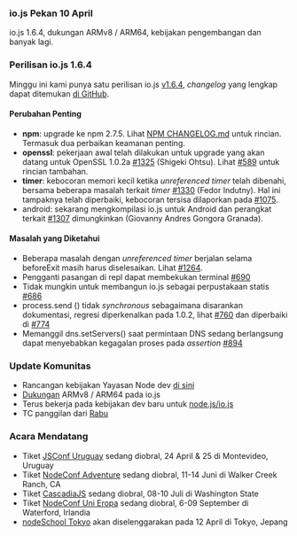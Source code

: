 ### io.js Pekan 10 April
io.js 1.6.4, dukungan ARMv8 / ARM64, kebijakan pengembangan dan banyak lagi.

### Perilisan io.js 1.6.4
Minggu ini kami punya satu perilisan io.js [v1.6.4](https://iojs.org/dist/v1.6.4/), *changelog* yang lengkap dapat ditemukan [di GitHub](https://github.com/iojs/io.js/blob/v1.x/CHANGELOG.md).

#### Perubahan Penting

* **npm**: upgrade ke npm 2.7.5. Lihat [NPM CHANGELOG.md](https://github.com/npm/npm/blob/master/CHANGELOG.md#v275-2015-03-26) untuk rincian. Termasuk dua perbaikan keamanan penting.
* **openssl**: pekerjaan awal telah dilakukan untuk upgrade yang akan datang untuk OpenSSL 1.0.2a [#1325](https://github.com/iojs/io.js/pull/1325) (Shigeki Ohtsu). Lihat [#589](https://github.com/iojs/io.js/issues/589) untuk rincian tambahan.
* **timer**: kebocoran memori kecil ketika *unreferenced timer* telah dibenahi, bersama beberapa masalah terkait *timer* [#1330](https://github.com/iojs/io.js/pull/1330) (Fedor Indutny). Hal ini tampaknya telah diperbaiki, kebocoran tersisa dilaporkan pada [#1075](https://github.com/iojs/io.js/issues/1075).
* android: sekarang mengkompilasi io.js untuk Android dan perangkat terkait [#1307](https://github.com/iojs/io.js/pull/1307) dimungkinkan (Giovanny Andres Gongora Granada).

#### Masalah yang Diketahui

* Beberapa masalah dengan *unreferenced timer* berjalan selama beforeExit masih harus diselesaikan. Lihat [#1264](https://github.com/iojs/io.js/issues/1264).
* Pengganti pasangan di repl dapat membekukan terminal [#690](https://github.com/iojs/io.js/issues/690)
* Tidak mungkin untuk membangun io.js sebagai perpustakaan statis [#686](https://github.com/iojs/io.js/issues/686)
* process.send () tidak *synchronous* sebagaimana disarankan dokumentasi, regresi diperkenalkan pada 1.0.2, lihat [#760](https://github.com/iojs/io.js/issues/760) dan diperbaiki di [#774](https://github.com/iojs/io.js/issues/774)
* Memanggil dns.setServers() saat permintaan DNS sedang berlangsung dapat menyebabkan kegagalan proses pada *assertion* [#894](https://github.com/iojs/io.js/issues/894)

### Update Komunitas

* Rancangan kebijakan Yayasan Node dev [di sini](https://github.com/jasnell/dev-policy)
* [Dukungan](https://twitter.com/rvagg/status/586050873349939201) ARMv8 / ARM64 pada io.js
* Terus bekerja pada kebijakan dev baru untuk [node.js/io.js](https://github.com/jasnell/dev-policy)
* TC panggilan dari [Rabu](https://www.youtube.com/watch?v=OjlK8k10oyo)

### Acara Mendatang

* Tiket [JSConf Uruguay](http://jsconf.uy/) sedang diobral, 24 April & 25 di Montevideo, Uruguay
* Tiket [NodeConf Adventure](http://nodeconf.com/) sedang diobral, 11-14 Juni di Walker Creek Ranch, CA
* Tiket [CascadiaJS](http://2015.cascadiajs.com/) sedang diobral, 08-10 Juli di Washington State
* Tiket [NodeConf Uni Eropa](http://nodeconf.eu/) sedang diobral, 6-09 September di Waterford, Irlandia
* [nodeSchool Tokyo](http://nodejs.connpass.com/event/13182/) akan diselenggarakan pada 12 April di Tokyo, Jepang
